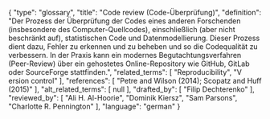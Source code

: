 {
    "type": "glossary",
    "title": "Code review (Code-Überprüfung)",
    "definition": "Der Prozess der Überprüfung der Codes eines anderen Forschenden (insbesondere des Computer-Quellcodes), einschließlich (aber nicht beschränkt auf), statistischen Code und Datenmodellierung. Dieser Prozess dient dazu, Fehler zu erkennen und zu beheben und so die Codequalität zu verbessern. In der Praxis kann ein modernes Begutachtungsverfahren (Peer-Review) über ein gehostetes Online-Repository wie GitHub, GitLab oder SourceForge stattfinden.",
    "related_terms": [
        "Reproducibility",
        "V ersion control"
    ],
    "references": [
        "Petre and Wilson (2014); Scopatz and Huff (2015)"
    ],
    "alt_related_terms": [
        null
    ],
    "drafted_by": [
        "Filip Dechterenko"
    ],
    "reviewed_by": [
        "Ali H. Al-Hoorie",
        "Dominik Kiersz",
        "Sam Parsons",
        "Charlotte R. Pennington"
    ],
    "language": "german"
}
